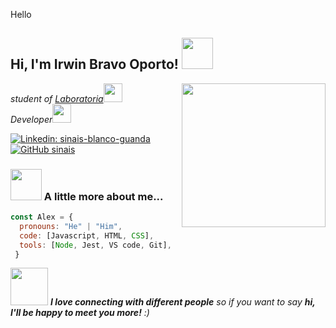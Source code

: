 Hello
<h2> Hi, I'm Irwin Bravo Oporto! <img src="https://media.giphy.com/media/mGcNjsfWAjY5AEZNw6/giphy.gif" width="50"></h2>
<img align='right' src="https://media.giphy.com/media/ieyl9zmCjO4b4t6qoY/giphy.gif" width="230">
<p><em>student of <a href="https://www.laboratoria.la/">Laboratoria</a><img src="https://media.giphy.com/media/fYSnHlufseco8Fh93Z/giphy.gif" width="30"></br>Developer<a></a><img src="https://media.giphy.com/media/WUlplcMpOCEmTGBtBW/giphy.gif" width="30"> 
</em></p>

[![Linkedin: sinais-blanco-guanda](https://img.shields.io/badge/-sinais-blue?style=flat-square&logo=Linkedin&logoColor=white&link=https://www.linkedin.com/in/sinais-blanco-guanda-9365321b9/)](https://www.linkedin.com/in/sinais-blanco-guanda-9365321b9/)
[![GitHub sinais](https://img.shields.io/github/followers/SinaisAna?label=follow&style=social)](https://github.com/SinaisAna)

### <img src="https://media.giphy.com/media/VgCDAzcKvsR6OM0uWg/giphy.gif" width="50"> A little more about me... 

```javascript
const Alex = {
  pronouns: "He" | "Him",
  code: [Javascript, HTML, CSS],
  tools: [Node, Jest, VS code, Git],
 }
```
<img src="https://media.giphy.com/media/LnQjpWaON8nhr21vNW/giphy.gif" width="60"> <em><b>I love connecting with different people</b> so if you want to say <b>hi, I'll be happy to meet you more!</b> :)</em>
